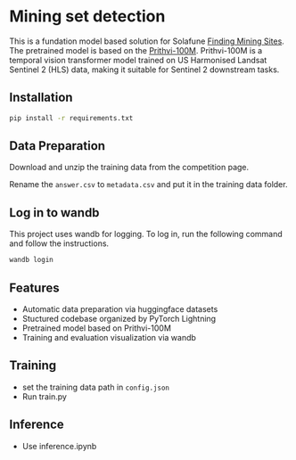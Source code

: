 # Mining set detection

This is a fundation model based solution for Solafune [Finding Mining Sites](https://solafune.com/competitions/58406cd6-c3bb-4f7a-85c7-c5a1ad67ca03?menu=about&tab=overview). The pretrained model is based on the [Prithvi-100M](https://huggingface.co/ibm-nasa-geospatial/Prithvi-100M). Prithvi-100M is a temporal vision transformer model trained on US Harmonised Landsat Sentinel 2 (HLS) data, making it suitable for Sentinel 2 downstream tasks.

## Installation

```bash
pip install -r requirements.txt
```

## Data Preparation
Download and unzip the training data from the competition page.

Rename the ```answer.csv``` to ```metadata.csv``` and put it in the training data folder.

## Log in to wandb
This project uses wandb for logging. To log in, run the following command and follow the instructions.
```bash
wandb login
```

## Features
* Automatic data preparation via huggingface datasets
* Stuctured codebase organized by PyTorch Lightning
* Pretrained model based on Prithvi-100M
* Training and evaluation visualization via wandb

## Training
* set the training data path in ```config.json```
* Run train.py

## Inference
* Use inference.ipynb